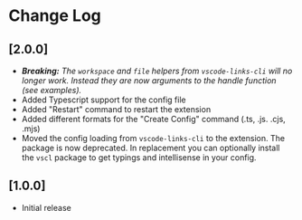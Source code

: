 # Change Log

## [2.0.0]

- _**Breaking:** The `workspace` and `file` helpers from `vscode-links-cli` will no longer work. Instead they are now arguments to the handle function (see examples)._
- Added Typescript support for the config file
- Added "Restart" command to restart the extension
- Added different formats for the "Create Config" command (.ts, .js. .cjs, .mjs)
- Moved the config loading from `vscode-links-cli` to the extension. The package is now deprecated. In replacement you can optionally install the `vscl` package to get typings and intellisense in your config.

## [1.0.0]

- Initial release
